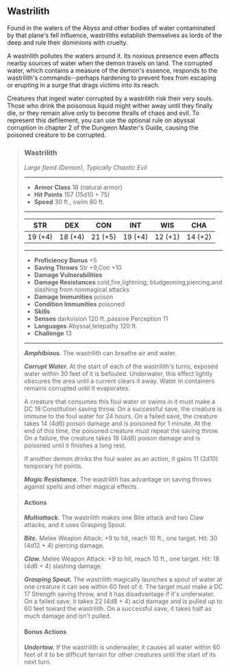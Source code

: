 ## Wastrilith
Found in the waters of the Abyss and other bodies of water contaminated by that plane's fell influence, wastriliths establish themselves as lords of the deep and rule their dominions with cruelty.

A wastrilith pollutes the waters around it. Its noxious presence even affects nearby sources of water when the demon travels on land. The corrupted water, which contains a measure of the demon's essence, responds to the wastrilith's commands--perhaps hardening to prevent foes from escaping or erupting in a surge that drags victims into its reach.

Creatures that ingest water corrupted by a wastrilith risk their very souls. Those who drink the poisonous liquid might wither away until they finally die, or they remain alive only to become thralls of chaos and evil. To represent this defilement, you can use the optional rule on abyssal corruption in chapter 2 of the Dungeon Master's Guide, causing the poisoned creature to be corrupted.

>### Wastrilith
>*Large fiend (Demon), Typically Chaotic Evil*
>___
>- **Armor Class** 18 (natural armor)
>- **Hit Points** 157 (15d10 + 75)
>- **Speed** 30 ft., swim 80 ft.
>___
>|**STR**|**DEX**|**CON**|**INT**|**WIS**|**CHA**|
>|:---:|:---:|:---:|:---:|:---:|:---:|
>|19 (+4)|18 (+4)|21 (+5)|19 (+4)|12 (+1)|14 (+2)|
>
>___
>- **Proficiency Bonus** +5
>- **Saving Throws** Str +9,Con +10
>- **Damage Vulnerabilities** 
>- **Damage Resistances** cold,fire,lightning; bludgeoning,piercing,and slashing from nonmagical attacks
>- **Damage Immunities** poison
>- **Condition Immunities** poisoned
>- **Skills** 
>- **Senses** darkvision 120 ft.,passive Perception 11
>- **Languages** Abyssal,telepathy 120 ft.
>- **Challenge** 13
>___
>***Amphibious.*** The wastrilith can breathe air and water.
>
>***Corrupt Water.*** At the start of each of the wastrilith's turns, exposed water within 30 feet of it is befouled. Underwater, this effect lightly obscures the area until a current clears it away. Water in containers remains corrupted until it evaporates.
>
>A creature that consumes this foul water or swims in it must make a DC 18 Constitution saving throw. On a successful save, the creature is immune to the foul water for 24 hours. On a failed save, the creature takes 14 (4d6) poison damage and is poisoned for 1 minute. At the end of this time, the poisoned creature must repeat the saving throw. On a failure, the creature takes 18 (4d8) poison damage and is poisoned until it finishes a long rest.
>
>If another demon drinks the foul water as an action, it gains 11 (2d10) temporary hit points.
>
>***Magic Resistance.*** The wastrilith has advantage on saving throws against spells and other magical effects.
>
>#### Actions
>***Multiattack.*** The wastrilith makes one Bite attack and two Claw attacks, and it uses Grasping Spout.
>
>***Bite.*** Melee Weapon Attack: +9 to hit, reach 10 ft., one target. Hit: 30 (4d12 + 4) piercing damage.
>
>***Claw.*** Melee Weapon Attack: +9 to hit, reach 10 ft., one target. Hit: 18 (4d6 + 4) slashing damage.
>
>***Grasping Spout.*** The wastrilith magically launches a spout of water at one creature it can see within 60 feet of it. The target must make a DC 17 Strength saving throw, and it has disadvantage if it's underwater. On a failed save, it takes 22 (4d8 + 4) acid damage and is pulled up to 60 feet toward the wastrilith. On a successful save, it takes half as much damage and isn't pulled.
>
>#### Bonus Actions
>***Undertow.*** If the wastrilith is underwater, it causes all water within 60 feet of it to be difficult terrain for other creatures until the start of its next turn.
>

